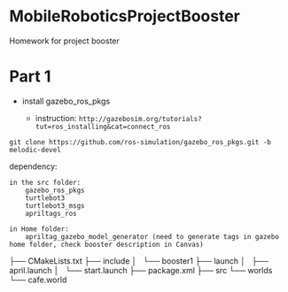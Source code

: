 # MobileRoboticsProjectBooster
Homework for project booster
# Part 1 

- install gazebo_ros_pkgs 
    
    - instruction: `http://gazebosim.org/tutorials?tut=ros_installing&cat=connect_ros` 

`git clone https://github.com/ros-simulation/gazebo_ros_pkgs.git -b melodic-devel` 

dependency:

    in the src folder:
        gazebo_ros_pkgs
        turtlebot3
        turtlebot3_msgs
        apriltags_ros
    
    in Home folder:
        apriltag_gazebo_model_generator (need to generate tags in gazebo home folder, check booster description in Canvas)

├── CMakeLists.txt
├── include
│   └── booster1
├── launch
│   ├── april.launch
│   └── start.launch
├── package.xml
├── src
└── worlds
    └── cafe.world
